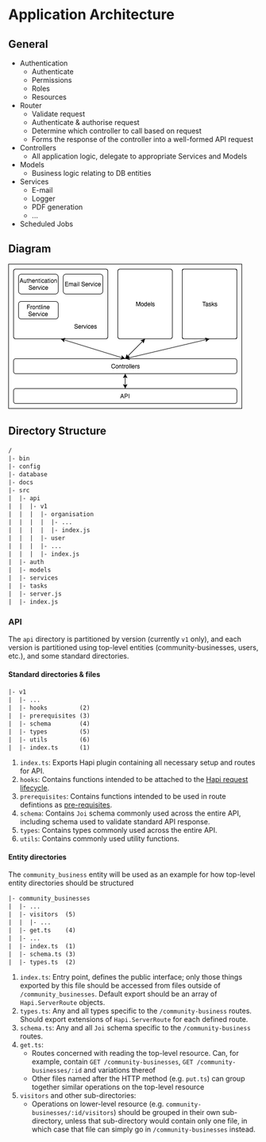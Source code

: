 # Application Architecture

## General
* Authentication
  * Authenticate
  * Permissions
  * Roles
  * Resources
* Router
  * Validate request
  * Authenticate & authorise request
  * Determine which controller to call based on request
  * Forms the response of the controller into a well-formed API request
* Controllers
  * All application logic, delegate to appropriate Services and Models
* Models
  * Business logic relating to DB entities
* Services
  * E-mail
  * Logger
  * PDF generation
  * ...
* Scheduled Jobs

## Diagram
![[application architecture]](./assets/architecture.png)

## Directory Structure
```
/
|- bin
|- config
|- database
|- docs
|- src
|  |- api
|  |  |- v1
|  |  |  |- organisation
|  |  |  |  |- ...
|  |  |  |  |- index.js
|  |  |  |- user
|  |  |  |- ...
|  |  |  |- index.js
|  |- auth
|  |- models
|  |- services
|  |- tasks
|  |- server.js
|  |- index.js
```

### API
The `api` directory is partitioned by version (currently `v1` only), and each version is partitioned using top-level entities (community-businesses, users, etc.), and some standard directories.

#### Standard directories & files
```
|- v1
|  |- ...
|  |- hooks         (2)
|  |- prerequisites (3)
|  |- schema        (4)
|  |- types         (5)
|  |- utils         (6)
|  |- index.ts      (1)
```
1. `index.ts`: Exports Hapi plugin containing all necessary setup and routes for API.
2. `hooks`: Contains functions intended to be attached to the [Hapi request lifecycle](https://hapijs.com/api#request-lifecycle).
3. `prerequisites`: Contains functions intended to be used in route defintions as [pre-requisites](https://hapijs.com/api#route.options.pre).
4. `schema`: Contains `Joi` schema commonly used across the entire API, including schema used to validate standard API response.
5. `types`: Contains types commonly used across the entire API.
6. `utils`: Contains commonly used utility functions.

#### Entity directories
The `community_business` entity will be used as an example for how top-level entity directories should be structured
```
|- community_businesses
|  |- ...
|  |- visitors  (5)
|  |  |- ...
|  |- get.ts    (4)
|  |- ...
|  |- index.ts  (1)
|  |- schema.ts (3)
|  |- types.ts  (2)
```

1. `index.ts`: Entry point, defines the public interface; only those things exported by this file should be accessed from files outside of `/community_businesses`. Default export should be an array of `Hapi.ServerRoute` objects.
2. `types.ts`: Any and all types specific to the `/community-business` routes. Should export extensions of `Hapi.ServerRoute` for each defined route.
3. `schema.ts`: Any and all `Joi` schema specific to the `/community-business` routes.
4. `get.ts`:
   * Routes concerned with reading the top-level resource. Can, for example, contain `GET /community-businesses`, `GET /community-businesses/:id` and variations thereof
   * Other files named after the HTTP method (e.g. `put.ts`) can group together similar operations on the top-level resource
5. `visitors` and other sub-directories:
   * Operations on lower-level resource (e.g. `community-businesses/:id/visitors`) should be grouped in their own sub-directory, unless that sub-directory would contain only one file, in which case that file can simply go in `/community-businesses` instead.
